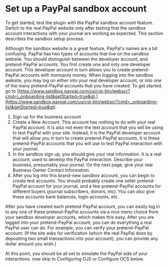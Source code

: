 # Set up a PayPal sandbox account

To get started, test the plugin with the PayPal sandbox account feature. Switch to the real PayPal website only after testing that the sandbox account interactions with your journal are working as expected. This section describes the sandbox setup process.

Although the sandbox website is a great feature, PayPal's names are a bit confusing. PayPal has two types of accounts that live on the sandbox website. You should distinguish between the developer account, and pretend-PayPal accounts. You first create one and only one developer account. This developer account in turn allows you to create pretend-PayPal accounts with monopoly money. When logging into the sandbox website, you may log on either into your real developer account, or into one of the many pretend-PayPal accounts that you have created. To get started, go to [https://www.sandbox.paypal.com/us/cgi-bin/webscr?cmd=\_onboarding-list&getStarted=true&gt;](https://www.sandbox.paypal.com/us/cgi-bin/webscr?cmd=_onboarding-list&getStarted=true&gt).

1. Sign up for the business account
2. Create a New Account. This account has nothing to do with your real PayPal account. It is also not even the test account that you will be using to test PayPal with your site. Instead, it is the PayPal developer account that will allow you in turn to create pretend-PayPal accounts. It is these pretend-PayPal accounts that you will use to test PayPal interaction with your journal.
3. In the sandbox sign up, you should give your real information. It is a real account, used to develop the PayPal interaction. Describe your business, presumably your journal. On the next page, give your real Business Owner Contact Information.
4. After you log into this brand-new sandbox account, you can begin to create test accounts. You should probably create one seller pretend-PayPal account for your journal, and a few pretend-PayPal accounts for different buyers \(journal subscribers, donors, etc\). You can also give these accounts bank balances, login accounts, etc.

After you have created each pretend-PayPal account, you can easily log in to any one of these pretend-PayPal accounts via a nice menu choice from your sandbox developer accounts, which makes this easy. After you are logged into your pretend-PayPal account, you can do everything a real PayPal user can do. For example, you can verify your pretend-PayPal account. \(If the site asks for verification \(which the real PayPal does by depositing two small transactions into your account\), you can provide any dollar amount you wish.\)

At this point, you should be all set to simulate the PayPal side of your interactions. now skip to Configuring OJS or Configure OCS below.
